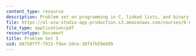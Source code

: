 ```yaml
---
content_type: resource
description: Problem set on programming in C, linked lists, and binary trees.
file: https://ol-ocw-studio-app-production.s3.amazonaws.com/courses/6-087-practical-programming-in-c-january-iap-2010/887507ff7915f9ae2dce38f47b59e689_MIT6_087IAP10_assn05.pdf
file_type: application/pdf
resourcetype: Document
title: Problem Set 5
uid: 887507ff-7915-f9ae-2dce-38f47b59e689
---
```


